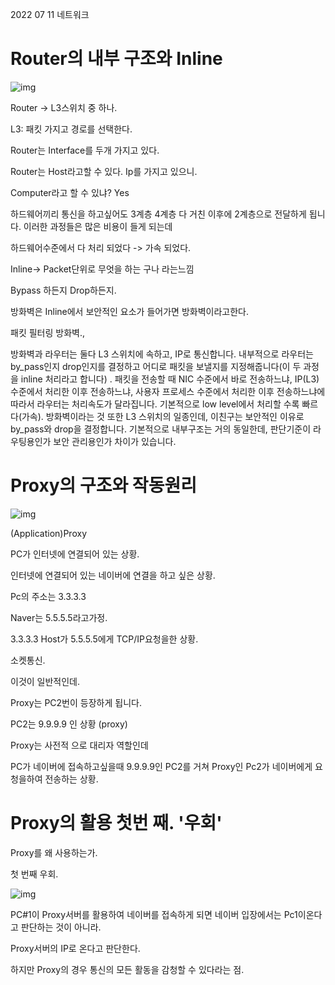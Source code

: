 2022 07 11 네트워크

# Router의 내부 구조와 Inline

![img](https://blog.kakaocdn.net/dn/nr7cq/btrG4HxMtqm/OlUQffcdyGObpC59j3kwkk/img.png)

Router -> L3스위치 중 하나.

L3: 패킷 가지고 경로를 선택한다.

Router는 Interface를 두개 가지고 있다.

Router는 Host라고할 수 있다. Ip를 가지고 있으니.

Computer라고 할 수 있냐? Yes

하드웨어끼리 통신을 하고싶어도 3계층 4계층 다 거친 이후에 2계층으로 전달하게 됩니다. 이러한 과정들은 많은 비용이 들게 되는데 

하드웨어수준에서 다 처리 되었다 -> 가속 되었다.



Inline-> Packet단위로 무엇을 하는 구나 라는느낌

Bypass 하든지 Drop하든지.

방화벽은 Inline에서 보안적인 요소가 들어가면 방화벽이라고한다.

패킷 필터링 방화벽.,



방화벽과 라우터는 둘다 L3 스위치에 속하고, IP로 통신합니다. 내부적으로 라우터는 by_pass인지 drop인지를 결정하고 어디로 패킷을 보낼지를 지정해줍니다(이 두 과정을 inline 처리라고 합니다) . 패킷을 전송할 때 NIC 수준에서 바로 전송하느냐, IP(L3) 수준에서 처리한 이후 전송하느냐, 사용자 프로세스 수준에서 처리한 이후 전송하느냐에 따라서 라우터는 처리속도가 달라집니다. 기본적으로 low level에서 처리할 수록 빠르다(가속). 방화벽이라는 것 또한 L3 스위치의 일종인데, 이친구는 보안적인 이유로 by_pass와 drop을 결정합니다. 기본적으로 내부구조는 거의 동일한데, 판단기준이 라우팅용인가 보안 관리용인가 차이가 있습니다.



# Proxy의 구조와 작동원리

![img](https://blog.kakaocdn.net/dn/bxNZ5n/btrG3kDcRgN/fYKjefsYykLgD0n5ti2QUk/img.png)

(Application)Proxy

PC가 인터넷에 연결되어 있는 상황.

인터넷에 연결되어 있는 네이버에 연결을 하고 싶은 상황.

Pc의 주소는 3.3.3.3 

Naver는 5.5.5.5라고가정.

3.3.3.3 Host가 5.5.5.5에게 TCP/IP요청을한 상황.

소켓통신.

이것이 일반적인데.

Proxy는 PC2번이 등장하게 됩니다. 

PC2는 9.9.9.9 인 상황 (proxy)

Proxy는 사전적 으로 대리자 역할인데

PC가 네이버에 접속하고싶을때 9.9.9.9인 PC2를 거쳐 Proxy인 Pc2가 네이버에게 요청을하여 전송하는 상황.



# Proxy의 활용 첫번 째. '우회'

Proxy를 왜 사용하는가.

첫 번째 우회.

![img](https://blog.kakaocdn.net/dn/wT823/btrG5sf69Cp/sZfKjE7kPAQrywLt3CASwK/img.png)

PC#1이 Proxy서버를 활용하여 네이버를 접속하게 되면 네이버 입장에서는 Pc1이온다고 판단하는 것이 아니라.

Proxy서버의 IP로 온다고 판단한다.

하지만 Proxy의 경우 통신의 모든 활동을 감청할 수 있다라는 점.
